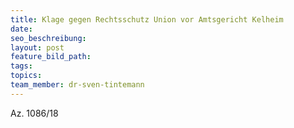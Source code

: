 ```yaml
---
title: Klage gegen Rechtsschutz Union vor Amtsgericht Kelheim
date:
seo_beschreibung:
layout: post
feature_bild_path:
tags:
topics:
team_member: dr-sven-tintemann
---
```


Az. 1086/18